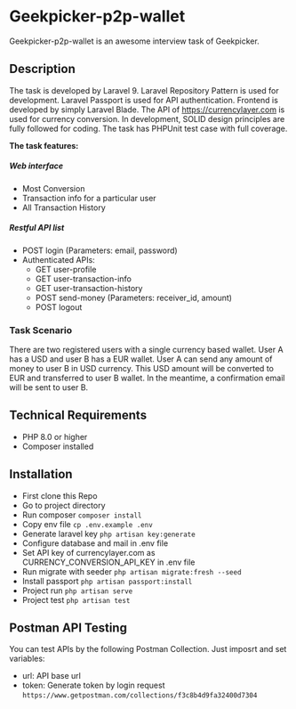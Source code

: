 # Geekpicker-p2p-wallet

Geekpicker-p2p-wallet is an awesome interview task of Geekpicker.

## Description

The task is developed by Laravel 9. Laravel Repository Pattern is used for development. Laravel Passport is used for API authentication. Frontend is developed by simply Laravel Blade. The API of https://currencylayer.com is used for currency conversion. In development, SOLID design principles are fully followed for coding. The task has PHPUnit test case with full coverage.

**The task features:**

##### Web interface
- Most Conversion
- Transaction info for a particular user
- All Transaction History

##### Restful API list
- POST login (Parameters: email, password)
- Authenticated APIs:
  - GET user-profile
  - GET user-transaction-info
  - GET user-transaction-history
  - POST send-money (Parameters: receiver_id, amount)
  - POST logout

### Task Scenario

There are two registered users with a single currency based wallet. User A has a USD and user B has a EUR wallet. User A can send any amount of money to user B in USD currency. This USD amount will be converted to EUR and transferred to user B wallet. In the meantime, a confirmation email will be sent to user B.

## Technical Requirements

- PHP 8.0 or higher
- Composer installed

## Installation

- First clone this Repo
- Go to project directory
- Run composer `composer install`
- Copy env file `cp .env.example .env`
- Generate laravel key `php artisan key:generate`
- Configure database and mail in .env file
- Set API key of currencylayer.com as CURRENCY_CONVERSION_API_KEY in .env file
- Run migrate with seeder `php artisan migrate:fresh --seed`
- Install passport `php artisan passport:install`
- Project run `php artisan serve`
- Project test `php artisan test`

## Postman API Testing

You can test APIs by the following Postman Collection. Just imposrt and set variables:
- url: API base url
- token: Generate token by login request
``
https://www.getpostman.com/collections/f3c8b4d9fa32400d7304
``
